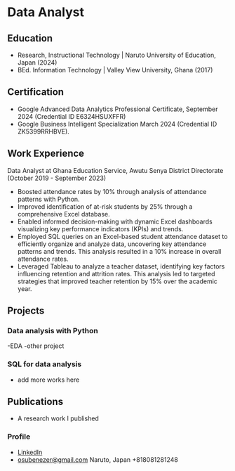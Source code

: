 # Data Analyst

## Education
- Research, Instructional Technology | Naruto University of Education, Japan (2024)
- BEd. Information Technology | Valley View University, Ghana (2017)
## Certification
- Google Advanced Data Analytics Professional Certificate, September 2024 (Credential ID E6324HSUXFFR)
- Google Business Intelligent Specialization March 2024 (Credential ID ZK5399RRHBVE).

## Work Experience
Data Analyst  at Ghana Education Service, Awutu Senya District Directorate (October 2019 - September 2023)
- Boosted attendance rates by 10% through analysis of attendance patterns with Python.
- Improved identification of at-risk students by 25% through a comprehensive Excel database.
- Enabled informed decision-making with dynamic Excel dashboards visualizing key performance indicators (KPIs) and trends.
- Employed SQL queries on an Excel-based student attendance dataset to efficiently organize and analyze data, uncovering key attendance patterns and trends. This analysis resulted in a 10% increase in overall attendance rates.
- Leveraged Tableau to analyze a teacher dataset, identifying key factors influencing retention and attrition rates. This analysis led to targeted strategies that improved teacher retention by 15% over the academic year.

## Projects
### Data analysis with Python
-EDA 
-other project

### SQL for data analysis
- add more works here

## Publications
- A research work I published

### Profile
- [LinkedIn ](https://www.linkedin.com/in/ebenezer-osuyah-30891a50)
- osubenezer@gmail.com
Naruto, Japan
+818081281248

